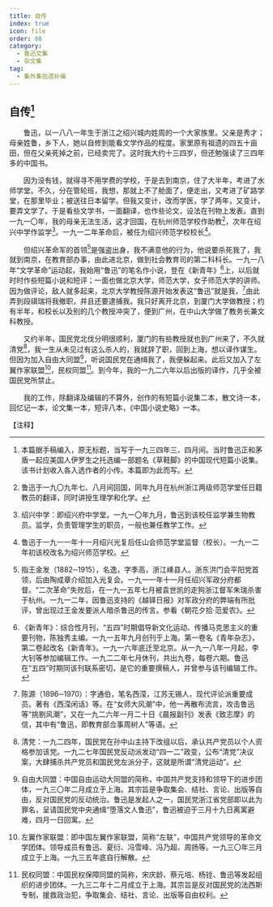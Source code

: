 ```yaml
---
title: 自传
index: true
icon: file
order: 88
category:
  - 鲁迅文集
  - 杂文集
tag:  
  - 集外集拾遗补编
---
```


## 自传[^①]

　　鲁迅，以一八八一年生于浙江之绍兴城内姓周的一个大家族里。父亲是秀才；母亲姓鲁，乡下人，她以自修到能看文学作品的程度。家里原有祖遗的四五十亩田，但在父亲死掉之前，已经卖完了。这时我大约十三四岁，但还勉强读了三四年多的中国书。

　　因为没有钱，就得寻不用学费的学校，于是去到南京，住了大半年，考进了水师学堂。不久，分在管轮班，我想，那就上不了舱面了，便走出，又考进了矿路学堂，在那里毕业；被送往日本留学。但我又变计，改而学医，学了两年，又变计，要弄文学了。于是看些文学书，一面翻译，也作些论文，设法在刊物上发表。直到一九一〇年，我的母亲无法生活，这才回国，在杭州师范学校作助教[^②]，次年在绍兴中学作监学[^③]。一九一二年革命后，被任为绍兴师范学校校长[^④]。

　　但绍兴革命军的首领[^⑤]是强盗出身，我不满意他的行为，他说要杀死我了，我就到南京，在教育部办事，由此进北京，做到社会教育司的第二科科长。一九一八年“文学革命”运动起，我始用“鲁迅”的笔名作小说，登在《新青年》[^⑥]上，以后就时时作些短篇小说和短评；一面也做北京大学，师范大学，女子师范大学的讲师。因为做评论，敌人就多起来，北京大学教授陈源开始发表这“鲁迅”就是我，[^⑦]由此弄到段祺瑞将我撤职，并且还要逮捕我。我只好离开北京，到厦门大学做教授；约有半年，和校长以及别的几个教授冲突了，便到广州，在中山大学做了教务长兼文科教授。

　　又约半年，国民党北伐分明很顺利，厦门的有些教授就也到广州来了，不久就清党[^⑧]，我一生从未见过有这么杀人的，我就辞了职，回到上海，想以译作谋生。但因为加入自由大同盟[^⑨]，听说国民党在通缉我了，我便躲起来。此后又加入了左翼作家联盟[^⑩]，民权同盟[^11]。到今年，我的一九二六年以后出版的译作，几乎全被国民党所禁止。

　　我的工作，除翻译及编辑的不算外，创作的有短篇小说集二本，散文诗一本，回忆记一本，论文集一本，短评八本，《中国小说史略》一本。

【注释】

[^①]:本篇据手稿编入，原无标题，当写于一九三四年三、四月间。当时鲁迅正和茅盾一起应美国人伊罗生之托选编一部题名《草鞋脚》的中国现代短篇小说集。该书计划收入各入选作者的小传。本篇即为此而写。

[^②]:鲁迅于一九〇九年七、八月间回国，同年九月在杭州浙江两级师范学堂任日籍教员的翻译，同时讲授生理学和化学。

[^③]:绍兴中学：即绍兴府中学堂。一九一〇年九月，鲁迅到该校任监学兼生物教员。监学，负责管理学生的职员，一般也兼任教学工作。

[^④]:鲁迅于一九一一年十一月绍兴光复后任山会师范学堂监督（校长）。一九一二年初该校改名为绍兴师范学校。

[^⑤]:指王金发（1882─1915），名逸，字季高，浙江嵊县人。浙东洪门会平阳党首领，后由陶成章介绍加入光复会。一九一一年十一月任绍兴军政分府都督。“二次革命”失败后，在一九一五年七月被袁世凯的走狗浙江督军朱瑞杀害于杭州。一九一二年，因鲁迅支持的《越铎日报》对军政分府的弊端有所批评，曾出现过王金发要派人暗杀鲁迅的传言。参看《朝花夕拾·范爱农》。

[^⑥]:《新青年》：综合性月刊，“五四”时期倡导新文化运动、传播马克思主义的重要刊物，陈独秀主编。一九一五年九月创刊于上海。第一卷名《青年杂志》，第二卷起改名《新青年》。一九一六年底迁至北京。从一九一八年一月起，李大钊等参加编辑工作。一九二二年七月休刊，共出九卷，每卷六期。鲁迅在“五四”时期同该刊联系密切，是它的重要撰稿人，并曾参与该刊编辑工作。

[^⑦]:陈源（1896─1970）：字通伯，笔名西滢，江苏无锡人，现代评论派重要成员。著有《西滢闲话》等。在“女师大风潮”中，他一再散布流言，攻击鲁迅等“挑剔风潮”，又在一九二六年一月二十日《晨报副刊》发表《致志摩》的信，其中有“鲁迅，即教育部佥事周树人”等语。

[^⑧]:清党：一九二四年，国民党在孙中山主持下改组以后，承认共产党员以个人资格参加该党。一九二七年国民党反动派发动“四一二”政变，公布“清党”决议案，大肆捕杀共产党员和国民党左派分子，这就是所谓“清党运动”。

[^⑨]:自由大同盟：中国自由运动大同盟的简称，中国共产党支持和领导下的进步团体，一九三〇年二月成立于上海。其宗旨是争取集会、结社、言论、出版等自由，反对国民党的反动统治。鲁迅是发起人之一，国民党浙江省党部即以此为罪名，呈请国民党中央通缉“堕落文人鲁迅”，鲁迅被迫于三月十九日离寓避难，四月一日回寓。

[^⑩]:左翼作家联盟：即中国左翼作家联盟，简称“左联”，中国共产党领导的革命文学团体。领导成员有鲁迅、夏衍、冯雪峰、冯乃超、周扬等。一九三〇年三月成立于上海。一九三五年底自行解散。

[^11]:民权同盟：中国民权保障同盟的简称，宋庆龄、蔡元培、杨铨、鲁迅等发起组织的进步团体。一九三二年十二月成立于上海。其宗旨是反对国民党的法西斯专制，援救政治犯，争取集会、结社、言论、出版等自由权利。
